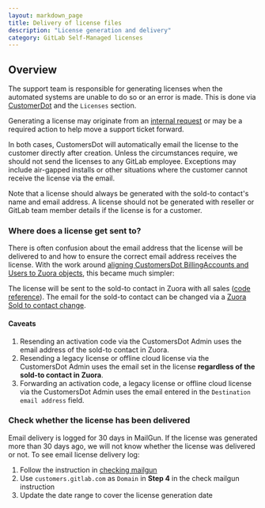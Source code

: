 ```yaml
---
layout: markdown_page
title: Delivery of license files
description: "License generation and delivery"
category: GitLab Self-Managed licenses
---
```



## Overview

The support team is responsible for generating licenses when the automated systems are unable to do so or an error is made. This is done via [CustomerDot](https://customers.gitlab.com/admin) and the `Licenses` section.

Generating a license may originate from an [internal request](/handbook/support/license-and-renewals/workflows/working_internal_requests.html) or may be a required action to help move a support ticket forward.

In both cases, CustomersDot will automatically email the license to the customer directly after creation. Unless the circumstances require, we should not send the licenses to any GitLab employee. Exceptions may include air-gapped installs or other situations where the customer cannot receive the license via the email.

Note that a license should always be generated with the sold-to contact's name and email address. A license should not be generated with reseller or GitLab team member details if the license is for a customer.

### Where does a license get sent to?

There is often confusion about the email address that the license will be delivered to and how to ensure the correct email address receives the license. With the work around [aligning CustomersDot BillingAccounts and Users to Zuora objects](https://gitlab.com/groups/gitlab-org/-/epics/8950), this became much simpler:

The license will be sent to the sold-to contact in Zuora with all sales ([code reference](https://gitlab.com/gitlab-org/customers-gitlab-com/-/blob/main/app/models/license.rb#L98)). The email for the sold-to contact can be changed via a [Zuora Sold to contact change](/handbook/support/license-and-renewals/workflows/billing_contact_change_payments.html#zuora-contact-change).

#### Caveats

1. Resending an activation code via the CustomersDot Admin uses the email address of the sold-to contact in Zuora.
1. Resending a legacy license or offline cloud license via the CustomersDot Admin uses the email set in the license **regardless of the sold-to contact in Zuora**.
1. Forwarding an activation code, a legacy license or offline cloud license via the CustomersDot Admin uses the email entered in the `Destination email address` field.

### Check whether the license has been delivered

Email delivery is logged for 30 days in MailGun. If the license was generated more than 30 days ago, we will not know whether the license was delivered or not. To see email license delivery log:

1. Follow the instruction in [checking mailgun](/handbook/support/workflows/confirmation_emails.html#checking-mailgun)
1. Use `customers.gitlab.com` as `Domain` in **Step 4** in the check mailgun instruction
1. Update the date range to cover the license generation date
